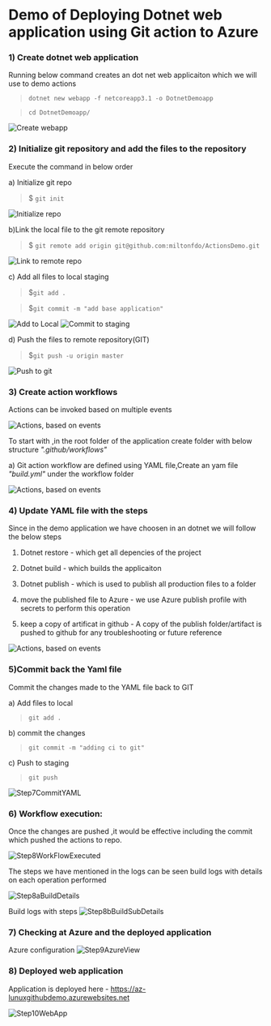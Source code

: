 # Demo of Deploying Dotnet web application  using Git action to Azure

  ### 1) Create dotnet web application 
  Running below command creates an dot net web applicaiton which we will use to demo actions
  

>`dotnet new webapp -f netcoreapp3.1 -o DotnetDemoapp`

>`cd DotnetDemoapp/`


![Create webapp](/images/Step1CreateProject.png)


### 2) Initialize git repository and add the files to the repository
Execute the command in below order

a) Initialize git repo
>$ `git init`

![Initialize repo](/images/Step2-GitInit.png)

b)Link the local file to the git remote repository
>$ `git remote add origin git@github.com:miltonfdo/ActionsDemo.git`

![Link to remote repo](/images/Step3LinkToRemote.png)


c) Add all files to local staging
>$`git add .`

>$`git commit -m "add base application"`

![Add to Local](/images/Step4AddToLocal.png)
![Commit to staging](/images/Step4aCommitToLocal.png)

d) Push the files to remote repository(GIT)
>$`git push -u origin master`

![Push to git](/images/Step5PushToOrgin.png)


### 3) Create action workflows

Actions can be invoked based on multiple events 

![Actions, based on events](/images/GITActionsFlow.png)


To start with ,in the root folder of the application create folder with below structure *".github/workflows"*

a) Git action workflow are defined using YAML file,Create an yam file *"build.yml"* under the workflow folder

![Actions, based on events](/images/ActionsFolderStructure.png)


### 4) Update YAML file with the steps

Since in the demo application we have choosen in an dotnet we will follow the below steps

1) Dotnet restore - which get all depencies of the project

2) Dotnet build - which builds the applicaiton

3) Dotnet publish - which is used to publish all production 
files to a folder

4) move the published file to Azure - we use Azure publish profile with secrets to perform this operation

5) keep a copy of artificat in github - A copy of the publish folder/artifact is pushed to github for any troubleshooting or future reference
  
![Actions, based on events](/images/Step6ActionConfig.png)

### 5)Commit back the Yaml file
Commit the changes made to the YAML file back to GIT

a) Add files to local
>`git add .`

b) commit the changes

>`git commit -m "adding ci to git"`

c) Push to staging
>`git push`

![Step7CommitYAML](/images/Step7CommitYAML.png)

### 6) Workflow execution:

Once the changes are pushed ,it would be effective including the commit which pushed the actions to repo.

![Step8WorkFlowExecuted](/images/Step8WorkFlowExecuted.png)

The steps we have mentioned in the logs can be seen build logs with details on each operation performed

![Step8aBuildDetails](/images/Step8aBuildDetails.png)


Build logs with steps
![Step8bBuildSubDetails](/images/Step8bBuildSubDetails.png)


### 7) Checking at Azure and the deployed application


Azure configuration
![Step9AzureView](/images/Step9AzureView.png)


### 8) Deployed web application

Application is deployed here - https://az-lunuxgithubdemo.azurewebsites.net



![Step10WebApp](/images/Step10WebApp.png)
